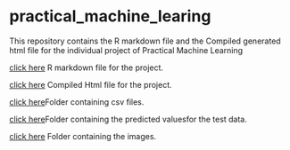 # practical_machine_learing
This repository contains the R markdown file and the Compiled generated html file for the individual project of Practical Machine Learning


[click here](https://github.com/nilutpalsundi/practical_machine_learing/blob/gh-pages/practical_machine_learning_project.Rmd) R markdown file for the project.

[click here](https://github.com/nilutpalsundi/practical_machine_learing/blob/gh-pages/practical_machine_learning_project.html) Compiled Html file for the project.

[click here]()Folder containing csv files.

[click here]()Folder containing the predicted valuesfor the test data.

[click here]() Folder containing the images.
